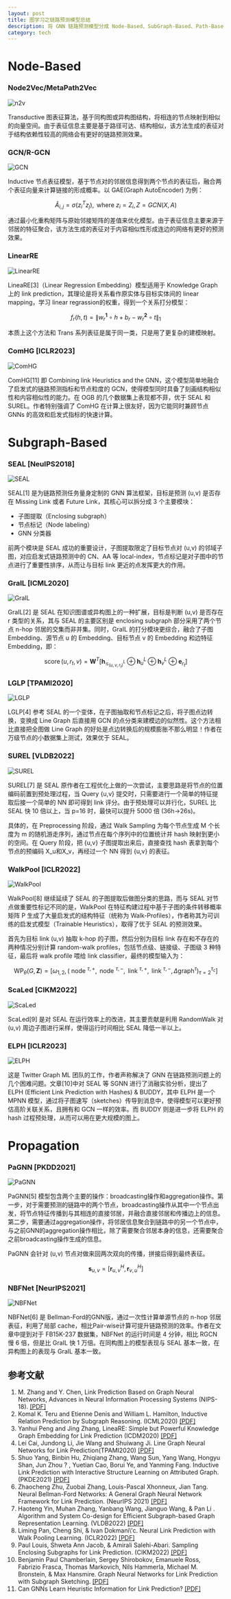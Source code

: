 ```yaml
---
layout: post
title: 图学习之链路预测模型总结
description: 将 GNN 链路预测模型分成 Node-Based、SubGraph-Based、Path-Based 三类进行简单总结，方便检索和参考。
category: tech
---
```


# Node-Based

### Node2Vec/MetaPath2Vec

![n2v](../../images/gnnlink/n2v.png)

Transductive 图表征算法，基于同构图或异构图结构，将相连的节点映射到相似的向量空间。由于表征信息主要是基于路径可达、结构相似，该方法生成的表征对于结构依赖性较高的网络会有更好的链路预测效果。

### GCN/R-GCN

![GCN](../../images/gnnlink/gcn.png)

Inductive 节点表征模型，基于节点对的邻居信息得到两个节点的表征后，融合两个表征向量来计算链接的形成概率。以 GAE(Graph AutoEncoder) 为例：

$$\widehat{A}_{i, j}=\sigma\left(z_i^T z_j\right), \text { where } z_i=Z_i, Z=G C N(X, A)$$

通过最小化重构矩阵与原始邻接矩阵的差值来优化模型。由于表征信息主要来源于邻居的特征聚合，该方法生成的表征对于内容相似性形成连边的网络有更好的预测效果。

### LinearRE

![LinearRE](../../images/gnnlink/LinearRE.png)

LineaRE[3]（Linear Regression Embedding）模型适用于 Knowledge Graph 上的 link prediction，其理论是将关系看作原实体与目标实体间的 linear mapping，学习 linear regrassion的权重，得到一个关系打分模型：

$$f_r({h}, {t})=\left\|{w}_r^{\mathbf{1}} \circ {h}+{b}_r-{w}_r^{\mathbf{2}} \circ {t}\right\|_1$$

本质上这个方法和 Trans 系列表征是属于同一类，只是用了更复杂的建模映射。

### ComHG [ICLR2023]

![ComHG](../../images/gnnlink/ComHG.png)

ComHG[11] 即 Combining link Heuristics and the GNN，这个模型简单地融合了启发式的链路预测指标和节点粒度的 GCN，使得模型同时具备了刻画结构相似性和内容相似性的能力。在 OGB 的几个数据集上表现都不菲，优于 SEAL 和 SUREL。作者特别强调了 ComHG 在计算上很友好，因为它能同时兼顾节点 GNNs 的高效和启发式指标的快速计算。

# Subgraph-Based

### SEAL [NeuIPS2018]

![SEAL](../../images/gnnlink/SEAL.png)

SEAL[1] 是为链路预测任务量身定制的 GNN 算法框架，目标是预测 (u,v) 是否存在 Missing Link 或者 Future Link，其核心可以拆分成 3 个主要模块：

- 子图提取（Enclosing subgraph）
- 节点标记（Node labeling）
- GNN 分类器

前两个模块是 SEAL 成功的重要设计，子图提取限定了目标节点对 (u,v) 的邻域子图，对应启发式链路预测中的 CN、AA 等 local-index，节点标记是对子图中的节点进行了重要性排序，从而让与目标 link 更近的点发挥更大的作用。

### GraIL [ICML2020]

![GraIL](../../images/gnnlink/GraIL.png)

GraIL[2] 是 SEAL 在知识图谱或异构图上的一种扩展，目标是判断 (u,v) 是否存在 r 类型的关系，其与 SEAL 的主要区别是 enclosing subgraph 部分采用了两个节点 n-hop 邻居的交集而非并集。同时，GraIL 的打分模块更综合，融合了子图 Embedding、源节点 u 的 Embedding、目标节点 v 的 Embedding 和边特征 Embedding，即：

$$\operatorname{score}\left(u, r_t, v\right)=\mathbf{W}^T\left[\mathbf{h}_{\mathcal{G}_{\left(u, v, r_t\right)}^L} \oplus \mathbf{h}_u^L \oplus \mathbf{h}_v^L \oplus \mathbf{e}_{r_t}\right]$$

### LGLP [TPAMI2020]

![LGLP](../../images/gnnlink/LGLP.png)

LGLP[4] 参考 SEAL 的一个变体，在子图抽取和节点标记之后，将子图点边转换，变换成 Line Graph 后直接用 GCN 的点分类来建模边的似然性。这个方法相比直接把全图做 Line Graph 的好处是点边转换后的规模膨胀不那么明显！作者在万级节点的小数据集上测试，效果优于 SEAL。

### SUREL [VLDB2022]

![SUREL](../../images/gnnlink/SUREL.png)

SUREL[7] 是 SEAL 原作者在工程优化上做的一次尝试，主要思路是将节点的位置编码前置到预处理过程，当 Query {u,v} 提交时，只需要进行一个简单的特征提取后接一个简单的 NN 即可得到 link 评分。由于预处理可以并行化，SUREL 比 SEAL 快 10 倍以上，当 p=16 时，最快可以提升 5000 倍 (36h->26s)。

具体的，在 Preprocessing 阶段，通过 Walk Sampling 为每个节点生成 M 个长度为 m 的随机游走序列，通过节点在每个序列中的位置统计并 hash 映射到更小的空间。在 Query 阶段，把 {u,v} 子图提取出来后，直接查找 hash 表拿到每个节点的预编码 X_u和X_v，再经过一个 NN 得到 {u,v} 的表征。

### WalkPool [ICLR2022]

![WalkPool](../../images/gnnlink/WalkPool.png)

WalkPool[8] 继续延续了 SEAL 的子图提取后做图分类的思路，而与 SEAL 对节点做重要性标记不同的是，WalkPool 在特征构建过程中基于子图的条件转移概率矩阵 P 生成了大量启发式的结构特征（统称为 Walk-Profiles），作者称其为可训练的启发式模型（Trainable Heuristics），取得了优于 SEAL 的预测效果。

首先为目标 link (u,v) 抽取 k-hop 的子图，然后分别为目标 link 存在和不存在的两种情况分别计算 random-walk profiles，包括节点级、链接级、子图级 3 种特征，最后将 walk profile 喂给 link classifier，最终的模型输入为：

$$\mathrm{WP}_\theta(G, \mathbf{Z})=\left[\omega_{1,2},\left(\text { node }^{\tau,+}, \text { node }^{\tau,-}, \text { link }^{\tau,+}, \text { link }^{\tau,-}, \Delta \operatorname{graph}^\tau\right)_{\tau=2}^{\tau_c}\right]$$

### ScaLed [CIKM2022]

![ScaLed](../../images/gnnlink/ScaLed.png)

ScaLed[9] 是对 SEAL 在运行效率上的改进，其主要贡献是利用 RandomWalk 对 (u,v) 周边子图进行采样，使得运行时间相比 SEAL 降低一半以上。

### ELPH [ICLR2023]

![ELPH](../../images/gnnlink/ELPH.png)

这是 Twitter Graph ML 团队的工作，作者声称解决了 GNN 在链路预测问题上的几个困难问题。文章[10]中对 SEAL 等 SGNN 进行了消融实验分析，提出了 ELPH (Efficient Link Prediction with Hashes) & BUDDY，其中 ELPH 是一个 MPNN 模型，通过将子图速写（sketches）传导到消息中，使得模型可以更好预估高阶关联关系，且拥有和 GCN 一样的效率。而 BUDDY 则是进一步将 ELPH 的 hash 过程预处理，从而可以用在更大规模的图上。

# Propagation

### PaGNN [PKDD2021]

![PaGNN](../../images/gnnlink/PaGNN.png)

PaGNN[5] 模型包含两个主要的操作：broadcasting操作和aggregation操作。第一步，对于需要预测的链路中的两个节点，broadcasting操作从其中一个节点出发，将节点特征传播到与其相连的直接邻居，并融合直接邻居和传播边上的信息。第二步，需要通过aggregation操作，将邻居信息聚合到链路中的另一个节点中，与之前GNN的aggregation操作相比，除了需要聚合邻居本身的信息，还需要聚合之前broadcasting操作生成的信息。

PaGNN 会针对 (u,v) 节点对做来回两次双向的传播，拼接后得到最终表征。

$$\mathbf{s}_{u, v}=\left[\mathbf{r}_{u, v}^H, \mathbf{r}_{v, u}^H\right] $$

### NBFNet [NeurIPS2021]

![NBFNet](../../images/gnnlink/NBFNet.png)

NBFNet[6] 是 Bellman-Ford的GNN版，通过一次性计算单源节点的 n-hop 邻居表征，利用了局部 cache，相比Pair-wise计算可提升链路预测的效率。作者在文章中提到对于 FB15K-237 数据集，NBFNet 的运行时间是 4 分钟，相比 RGCN 慢 6 倍，但是比 GraIL 快 1 万倍。在同构图上的模型表现与 SEAL 基本一致，在异构图上的表现与 GraIL 基本一致。

## 参考文献

1. M. Zhang and Y. Chen, Link Prediction Based on Graph Neural Networks, Advances in Neural Information Processing Systems (NIPS-18). [[PDF]](https://arxiv.org/pdf/1802.09691.pdf)
2. Komal K. Teru and Etienne Denis and William L. Hamilton, Inductive Relation Prediction by Subgraph Reasoning. (ICML2020) [[PDF]](https://arxiv.org/pdf/1911.06962.pdf)
3. Yanhui Peng and Jing Zhang, LineaRE: Simple but Powerful Knowledge Graph Embedding for Link Prediction (ICDM2020) [[PDF]](https://arxiv.org/pdf/2004.10037.pdf)
4. Lei Cai, Jundong Li, Jie Wang and Shuiwang Ji. Line Graph Neural Networks for Link Prediction(TPAMI2020) [[PDF]](https://arxiv.org/pdf/2010.10046.pdf)
5. Shuo Yang, Binbin Hu, Zhiqiang Zhang, Wang Sun, Yang Wang, Hongyu Shan, Jun Zhou ? , Yuetian Cao, Borui Ye, and Yanming Fang. Inductive Link Prediction with Interactive Structure Learning on Attributed Graph. (PKDE2021) [[PDF]](https://2021.ecmlpkdd.org/wp-content/uploads/2021/07/sub_635.pdf)
6. Zhaocheng Zhu, Zuobai Zhang, Louis-Pascal Xhonneux, Jian Tang. Neural Bellman-Ford Networks: A General Graph Neural Network Framework for Link Prediction. (NeurIPS 2021) [[PDF]](https://arxiv.org/pdf/2106.06935.pdf)
7. Haoteng Yin, Muhan Zhang, Yanbang Wang, Jianguo Wang, & Pan Li . Algorithm and System Co-design for Efficient Subgraph-based Graph Representation Learning. (VLDB2022) [[PDF]](https://arxiv.org/pdf/2202.13538.pdf)
8. Liming Pan, Cheng Shi, & Ivan Dokmani\\'c. Neural Link Prediction with Walk Pooling Learning. (ICLR2022) [[PDF]](https://arxiv.org/pdf/2110.04375.pdf)
9. Paul Louis, Shweta Ann Jacob, & Amirali Salehi-Abari. Sampling Enclosing Subgraphs for Link Prediction. (CIKM2022) [[PDF]](https://arxiv.org/pdf/2206.12004.pdf)
10. Benjamin Paul Chamberlain, Sergey Shirobokov, Emanuele Ross, Fabrizio Frasca, Thomas Markovich, Nils Hammerla, Michael M. Bronstein, & Max Hansmire. Graph Neural Networks for Link Prediction with Subgraph Sketching. [[PDF]](https://arxiv.org/pdf/2209.15486.pdf)
11. Can GNNs Learn Heuristic Information for Link Prediction? [[PDF]](https://openreview.net/pdf?id=_lnFErG3F1z)